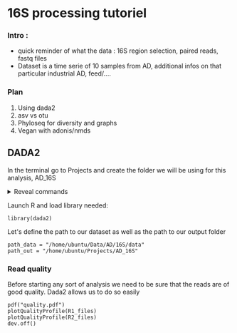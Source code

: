 # 16S processing tutoriel
### Intro : 
- quick reminder of what the data : 16S region selection, paired reads, fastq files 
- Dataset is a time serie of 10 samples from AD, additional infos on that particular industrial AD, feed/....

### Plan 
1) Using dada2 
2) asv vs otu 
3) Phyloseq for diversity and graphs
4) Vegan with adonis/nmds

## DADA2
In the terminal go to Projects and create the folder we will be using for this analysis, AD_16S 

<details><summary>Reveal commands</summary>
<p>

```
cd ~/Projects
mkdir AD_16S
```

</p>
</details>

Launch R and load library needed:

    library(dada2)

Let's define the path to our dataset as well as the path to our output folder

    path_data = "/home/ubuntu/Data/AD/16S/data"
    path_out = "/home/ubuntu/Projects/AD_16S"

### Read quality
Before starting any sort of analysis we need to be sure that the reads are of good quality. 
Dada2 allows us to do so easily 

    pdf("quality.pdf")
    plotQualityProfile(R1_files)
    plotQualityProfile(R2_files)
    dev.off()

